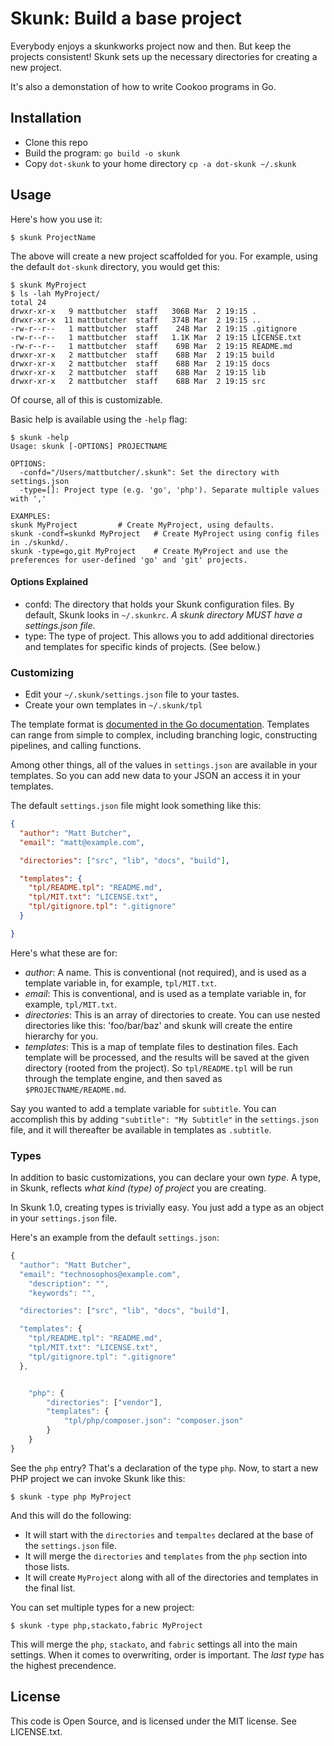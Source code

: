 # Skunk: Build a base project

Everybody enjoys a skunkworks project now and then. But keep the
projects consistent! Skunk sets up the necessary directories for
creating a new project.

It's also a demonstation of how to write Cookoo programs in Go.

## Installation

* Clone this repo
* Build the program: `go build -o skunk`
* Copy `dot-skunk` to your home directory `cp -a dot-skunk ~/.skunk`

## Usage

Here's how you use it:

```
$ skunk ProjectName
```

The above will create a new project scaffolded for you. For example,
using the default `dot-skunk` directory, you would get this:

```
$ skunk MyProject
$ ls -lah MyProject/
total 24
drwxr-xr-x   9 mattbutcher  staff   306B Mar  2 19:15 .
drwxr-xr-x  11 mattbutcher  staff   374B Mar  2 19:15 ..
-rw-r--r--   1 mattbutcher  staff    24B Mar  2 19:15 .gitignore
-rw-r--r--   1 mattbutcher  staff   1.1K Mar  2 19:15 LICENSE.txt
-rw-r--r--   1 mattbutcher  staff    69B Mar  2 19:15 README.md
drwxr-xr-x   2 mattbutcher  staff    68B Mar  2 19:15 build
drwxr-xr-x   2 mattbutcher  staff    68B Mar  2 19:15 docs
drwxr-xr-x   2 mattbutcher  staff    68B Mar  2 19:15 lib
drwxr-xr-x   2 mattbutcher  staff    68B Mar  2 19:15 src
```

Of course, all of this is customizable.

Basic help is available using the `-help` flag:

```
$ skunk -help
Usage: skunk [-OPTIONS] PROJECTNAME

OPTIONS:
  -confd="/Users/mattbutcher/.skunk": Set the directory with settings.json
  -type=[]: Project type (e.g. 'go', 'php'). Separate multiple values with ','

EXAMPLES:
skunk MyProject			# Create MyProject, using defaults.
skunk -condf=skunkd MyProject	# Create MyProject using config files in ./skunkd/.
skunk -type=go,git MyProject	# Create MyProject and use the preferences for user-defined 'go' and 'git' projects.
```

#### Options Explained

- confd: The directory that holds your Skunk configuration files. By
default, Skunk looks in `~/.skunkrc`. *A skunk directory MUST have a
settings.json file*.
- type: The type of project. This allows you to add additional
directories and templates for specific kinds of projects. (See below.)


### Customizing

* Edit your `~/.skunk/settings.json` file to your tastes.
* Create your own templates in `~/.skunk/tpl`

The template format is [documented in the Go documentation](http://golang.org/pkg/text/template/#pkg-overview).
Templates can range from simple to complex, including branching logic,
constructing pipelines, and calling functions.

Among other things, all of the values in `settings.json` are available
in your templates. So you can add new data to your JSON an access it in
your templates.

The default `settings.json` file might look something like this:

```json
{
  "author": "Matt Butcher",
  "email": "matt@example.com",

  "directories": ["src", "lib", "docs", "build"],

  "templates": {
    "tpl/README.tpl": "README.md",
    "tpl/MIT.txt": "LICENSE.txt",
    "tpl/gitignore.tpl": ".gitignore"
  }

}
```

Here's what these are for:

- *author*: A name. This is conventional (not required), and is used as a
template variable in, for example, `tpl/MIT.txt`.
- *email*: This is conventional, and is used as a template variable in,
for example, `tpl/MIT.txt`.
- *directories*: This is an array of directories to create. You can use
nested directories like this: 'foo/bar/baz' and skunk will create the
entire hierarchy for you.
- *templates*: This is a map of template files to destination files. Each
template will be processed, and the results will be saved at the given
directory (rooted from the project). So `tpl/README.tpl` will be run
through the template engine, and then saved as `$PROJECTNAME/README.md`.

Say you wanted to add a template variable for `subtitle`. You can
accomplish this by adding `"subtitle": "My Subtitle"` in the
`settings.json` file, and it will thereafter be available in templates
as `.subtitle`.

### Types

In addition to basic customizations, you can declare your own *type*. A
type, in Skunk, reflects *what kind (type) of project* you are creating.

In Skunk 1.0, creating types is trivially easy. You just add a type as
an object in your `settings.json` file.

Here's an example from the default `settings.json`:

```javascript
{
  "author": "Matt Butcher",
  "email": "technosophos@example.com",
	"description": "",
	"keywords": "",

  "directories": ["src", "lib", "docs", "build"],

  "templates": {
    "tpl/README.tpl": "README.md",
    "tpl/MIT.txt": "LICENSE.txt",
    "tpl/gitignore.tpl": ".gitignore"
  },


	"php": {
		"directories": ["vendor"],
		"templates": {
			"tpl/php/composer.json": "composer.json"
		}
	}
}

```

See the `php` entry? That's a declaration of the type `php`. Now, to
start a new PHP project we can invoke Skunk like this:

```
$ skunk -type php MyProject
```

And this will do the following:

- It will start with the `directories` and `tempaltes` declared at the
base of the `settings.json` file.
- It will merge the `directories` and `templates` from the `php` section
into those lists.
- It will create `MyProject` along with all of the directories and
templates in the final list.

You can set multiple types for a new project:

```
$ skunk -type php,stackato,fabric MyProject
```

This will merge the `php`, `stackato`, and `fabric` settings all into
the main settings. When it comes to overwriting, order is important. The
*last type* has the highest precendence.


## License

This code is Open Source, and is licensed under the MIT license. See
LICENSE.txt.
